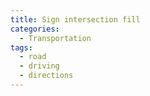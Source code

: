 ```yaml
---
title: Sign intersection fill
categories:
  - Transportation
tags:
  - road
  - driving
  - directions
---
```

